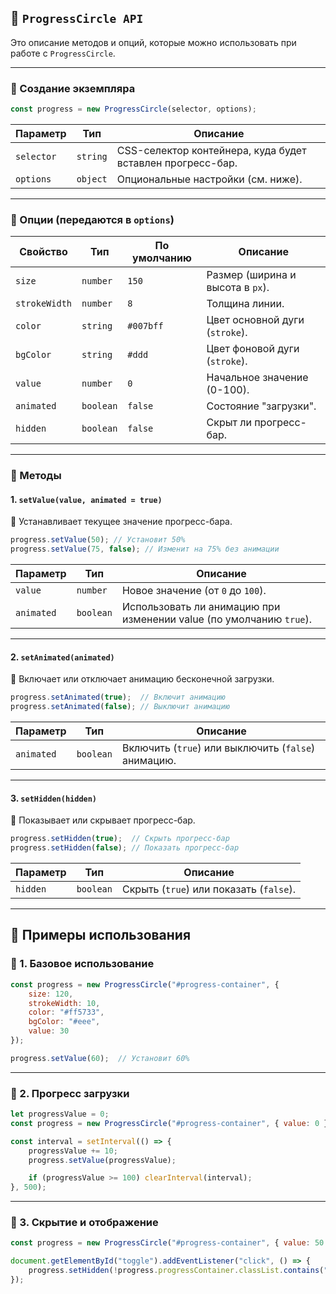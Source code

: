 ## **📌 `ProgressCircle API`**
Это описание методов и опций, которые можно использовать при работе с `ProgressCircle`.

---

### **📌 Создание экземпляра**
```js
const progress = new ProgressCircle(selector, options);
```
| Параметр  | Тип       | Описание |
|-----------|----------|----------|
| `selector` | `string` | CSS-селектор контейнера, куда будет вставлен прогресс-бар. |
| `options`  | `object` | Опциональные настройки (см. ниже). |

---

### **📌 Опции (передаются в `options`)**
| Свойство      | Тип     | По умолчанию | Описание                         |
|---------------|--------|-------------|----------------------------------|
| `size`        | `number` | `150`       | Размер (ширина и высота в `px`). |
| `strokeWidth` | `number` | `8`         | Толщина линии.                   |
| `color`       | `string` | `#007bff`   | Цвет основной дуги (`stroke`).   |
| `bgColor`     | `string` | `#ddd`      | Цвет фоновой дуги (`stroke`).    |
| `value`       | `number` | `0`         | Начальное значение (0-100).      |
| `animated`    | `boolean` | `false`   | Состояние "загрузки".            |
| `hidden`      | `boolean` | `false`   | Скрыт ли прогресс-бар.           |

---

### **📌 Методы**

#### **1. `setValue(value, animated = true)`**
📌 Устанавливает текущее значение прогресс-бара.

```js
progress.setValue(50); // Установит 50%
progress.setValue(75, false); // Изменит на 75% без анимации
```
| Параметр   | Тип      | Описание                                                            |
|------------|---------|---------------------------------------------------------------------|
| `value`    | `number` | Новое значение (от `0` до `100`).                                   |
| `animated` | `boolean` | Использовать ли анимацию при изменении value (по умолчанию `true`). |

---

#### **2. `setAnimated(animated)`**
📌 Включает или отключает анимацию бесконечной загрузки.

```js
progress.setAnimated(true);  // Включит анимацию
progress.setAnimated(false); // Выключит анимацию
```
| Параметр  | Тип      | Описание |
|-----------|---------|----------|
| `animated` | `boolean` | Включить (`true`) или выключить (`false`) анимацию. |

---

#### **3. `setHidden(hidden)`**
📌 Показывает или скрывает прогресс-бар.

```js
progress.setHidden(true);  // Скрыть прогресс-бар
progress.setHidden(false); // Показать прогресс-бар
```
| Параметр  | Тип      | Описание |
|-----------|---------|----------|
| `hidden`  | `boolean` | Скрыть (`true`) или показать (`false`). |

---

## **📌 Примеры использования**
### **🔹 1. Базовое использование**
```js
const progress = new ProgressCircle("#progress-container", {
    size: 120,
    strokeWidth: 10,
    color: "#ff5733",
    bgColor: "#eee",
    value: 30
});

progress.setValue(60);  // Установит 60%
```

---

### **🔹 2. Прогресс загрузки**
```js
let progressValue = 0;
const progress = new ProgressCircle("#progress-container", { value: 0 });

const interval = setInterval(() => {
    progressValue += 10;
    progress.setValue(progressValue);

    if (progressValue >= 100) clearInterval(interval);
}, 500);
```

---

### **🔹 3. Скрытие и отображение**
```js
const progress = new ProgressCircle("#progress-container", { value: 50 });

document.getElementById("toggle").addEventListener("click", () => {
    progress.setHidden(!progress.progressContainer.classList.contains("hidden"));
});
```
